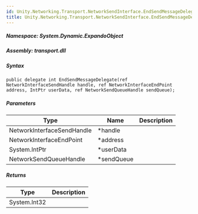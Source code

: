 ```yaml
---  
id: Unity.Networking.Transport.NetworkSendInterface.EndSendMessageDelegate  
title: Unity.Networking.Transport.NetworkSendInterface.EndSendMessageDelegate  
---
```


<div class="markdown level0 summary">

</div>

<div class="markdown level0 conceptual">

</div>

##### **Namespace**: System.Dynamic.ExpandoObject

##### **Assembly**: transport.dll

##### Syntax

``` lang-csharp
public delegate int EndSendMessageDelegate(ref NetworkInterfaceSendHandle handle, ref NetworkInterfaceEndPoint address, IntPtr userData, ref NetworkSendQueueHandle sendQueue);
```

##### Parameters

| Type                       | Name        | Description |
|----------------------------|-------------|-------------|
| NetworkInterfaceSendHandle | \*handle    |             |
| NetworkInterfaceEndPoint   | \*address   |             |
| System.IntPtr              | \*userData  |             |
| NetworkSendQueueHandle     | \*sendQueue |             |

##### Returns

| Type         | Description |
|--------------|-------------|
| System.Int32 |             |
